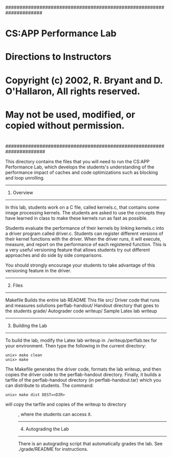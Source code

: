 #####################################################################
# CS:APP Performance Lab
# Directions to Instructors
#
# Copyright (c) 2002, R. Bryant and D. O'Hallaron, All rights reserved.
# May not be used, modified, or copied without permission.
#
######################################################################

This directory contains the files that you will need to run the CS:APP
Performance Lab, which develops the students's understanding of the
performance impact of caches and code optimizations such as blocking
and loop unrolling.

***********
1. Overview
***********

In this lab, students work on a C file, called kernels.c, that
contains some image processing kernels. The students are asked to use
the concepts they have learned in class to make these kernels run as
fast as possible.

Students evaluate the performance of their kernels by linking
kernels.c into a driver program called driver.c. Students can register
different versions of their kernel functions with the driver. When the
driver runs, it will execute, measure, and report on the performance
of each registered function. This is a very useful versioning feature
that allows students try out different approaches and do side by side
comparisons.

You should strongly encourage your students to take advantage of this
versioning feature in the driver.

********
2. Files
********

Makefile		Builds the entire lab
README			This file
src/			Driver code that runs and measures solutions
perflab-handout/	Handout directory that goes to the students
grade/			Autograder code
writeup/		Sample Latex lab writeup

*******************
3. Building the Lab
*******************

To build the lab, modify the Latex lab writeup in
./writeup/perflab.tex for your environment. Then type the following in
the current directory:

	unix> make clean
	unix> make 

The Makefile generates the driver code, formats the lab writeup, and
then copies the driver code to the perflab-handout directory.
Finally, it builds a tarfile of the perflab-handout directory (in
perflab-handout.tar) which you can distribute to students.
The command:

	unix> make dist DEST=<DIR>

will copy the tarfile and copies of the writeup to directory <DIR>,
where the students can access it.

**********************
4. Autograding the Lab
**********************

There is an autograding script that automatically grades the lab.  See
./grade/README for instructions.